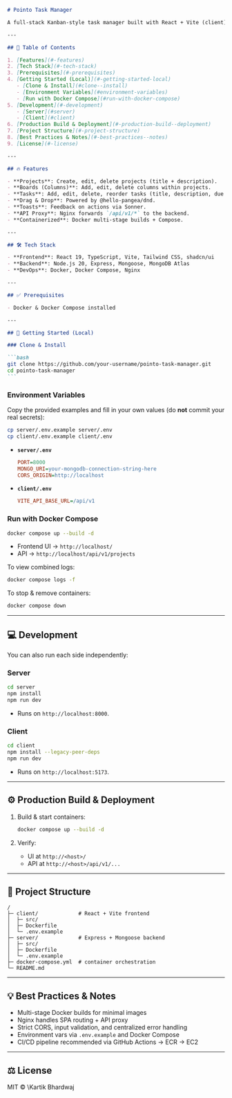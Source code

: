 ````markdown
# Pointo Task Manager

A full-stack Kanban-style task manager built with React + Vite (client) and Node.js + Express + Mongoose (server), containerized with Docker & Docker Compose and served via Nginx.

---

## 📝 Table of Contents

1. [Features](#-features)
2. [Tech Stack](#-tech-stack)
3. [Prerequisites](#-prerequisites)
4. [Getting Started (Local)](#-getting-started-local)
   - [Clone & Install](#clone--install)
   - [Environment Variables](#environment-variables)
   - [Run with Docker Compose](#run-with-docker-compose)
5. [Development](#-development)
   - [Server](#server)
   - [Client](#client)
6. [Production Build & Deployment](#-production-build--deployment)
7. [Project Structure](#-project-structure)
8. [Best Practices & Notes](#-best-practices--notes)
9. [License](#-license)

---

## 🔥 Features

- **Projects**: Create, edit, delete projects (title + description).
- **Boards (Columns)**: Add, edit, delete columns within projects.
- **Tasks**: Add, edit, delete, reorder tasks (title, description, due date).
- **Drag & Drop**: Powered by @hello-pangea/dnd.
- **Toasts**: Feedback on actions via Sonner.
- **API Proxy**: Nginx forwards `/api/v1/*` to the backend.
- **Containerized**: Docker multi-stage builds + Compose.

---

## 🛠 Tech Stack

- **Frontend**: React 19, TypeScript, Vite, Tailwind CSS, shadcn/ui
- **Backend**: Node.js 20, Express, Mongoose, MongoDB Atlas
- **DevOps**: Docker, Docker Compose, Nginx

---

## ✅ Prerequisites

- Docker & Docker Compose installed

---

## 🚀 Getting Started (Local)

### Clone & Install

```bash
git clone https://github.com/your-username/pointo-task-manager.git
cd pointo-task-manager
```
````

### Environment Variables

Copy the provided examples and fill in your own values (do **not** commit your real secrets):

```bash
cp server/.env.example server/.env
cp client/.env.example client/.env
```

- **`server/.env`**

  ```ini
  PORT=8000
  MONGO_URI=your-mongodb-connection-string-here
  CORS_ORIGIN=http://localhost
  ```

- **`client/.env`**

  ```ini
  VITE_API_BASE_URL=/api/v1
  ```

### Run with Docker Compose

```bash
docker compose up --build -d
```

- Frontend UI → `http://localhost/`
- API → `http://localhost/api/v1/projects`

To view combined logs:

```bash
docker compose logs -f
```

To stop & remove containers:

```bash
docker compose down
```

---

## 💻 Development

You can also run each side independently:

### Server

```bash
cd server
npm install
npm run dev
```

- Runs on `http://localhost:8000`.

### Client

```bash
cd client
npm install --legacy-peer-deps
npm run dev
```

- Runs on `http://localhost:5173`.

---

## ⚙ Production Build & Deployment

1. Build & start containers:

   ```bash
   docker compose up --build -d
   ```

2. Verify:

   - UI at `http://<host>/`
   - API at `http://<host>/api/v1/...`

---

## 📂 Project Structure

```
/
├─ client/             # React + Vite frontend
│  ├─ src/
│  ├─ Dockerfile
│  └─ .env.example
├─ server/             # Express + Mongoose backend
│  ├─ src/
│  ├─ Dockerfile
│  └─ .env.example
├─ docker-compose.yml  # container orchestration
└─ README.md
```

---

## 💡 Best Practices & Notes

- Multi-stage Docker builds for minimal images
- Nginx handles SPA routing + API proxy
- Strict CORS, input validation, and centralized error handling
- Environment vars via `.env.example` and Docker Compose
- CI/CD pipeline recommended via GitHub Actions → ECR → EC2

---

## ⚖ License

MIT © \Kartik Bhardwaj

```

```

